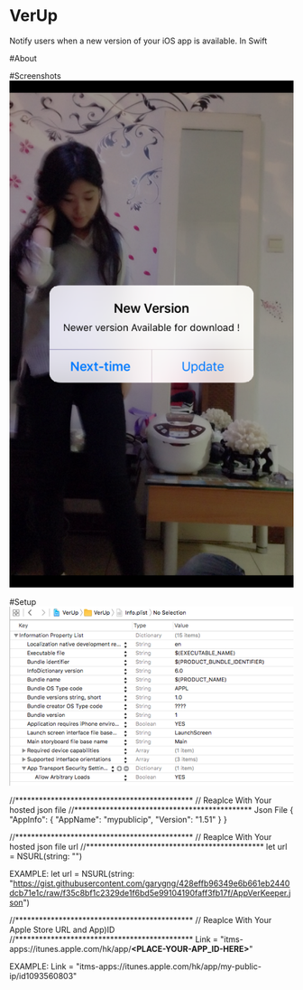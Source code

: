 # VerUp
Notify users when a new version of your iOS app is available. In Swift 

#About

#Screenshots
![alt tag](https://raw.githubusercontent.com/garygng/VerUp/master/VerUp/Simulator%20Screen%20Shot%20Apr%209%2C%202016%2C%2006.15.34.png)

#Setup
![alt tag](https://raw.githubusercontent.com/garygng/VerUp/master/VerUp/Screen%20Shot%202016-04-09%20at%2005.52.21.png)

//*********************************************
// Reaplce With Your hosted json file <EXAMPLE>
//*********************************************
Json File
{
  "AppInfo": {
        "AppName": "mypublicip",
        "Version": "1.51"
    }
}

//*********************************************
// Reaplce With Your hosted json file url
//*********************************************
let url = NSURL(string: "**<PLACE-YOUR-HOSTED-JSON-FILE-HERE>**")

EXAMPLE:
let url = NSURL(string: "https://gist.githubusercontent.com/garygng/428effb96349e6b661eb2440dcb71e1c/raw/f35c8bf1c2329de1f6bd5e99104190faff3fb17f/AppVerKeeper.json")


//*********************************************
// Reaplce With Your Apple Store URL and App)ID
//*********************************************
Link = "itms-apps://itunes.apple.com/hk/app/**<PLACE-YOUR-APP_ID-HERE>**"

EXAMPLE: 
Link = "itms-apps://itunes.apple.com/hk/app/my-public-ip/id1093560803"
